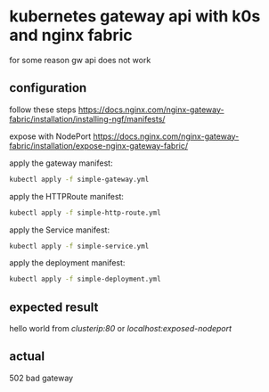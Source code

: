 # kubernetes gateway api with k0s and nginx fabric

for some reason gw api does not work

## configuration

follow these steps <https://docs.nginx.com/nginx-gateway-fabric/installation/installing-ngf/manifests/>

expose with NodePort <https://docs.nginx.com/nginx-gateway-fabric/installation/expose-nginx-gateway-fabric/>

apply the gateway manifest:

```bash
kubectl apply -f simple-gateway.yml
```

apply the HTTPRoute manifest:

```bash
kubectl apply -f simple-http-route.yml
```

apply the Service manifest:

```bash
kubectl apply -f simple-service.yml
```

apply the deployment manifest:

```bash
kubectl apply -f simple-deployment.yml
```

## expected result

hello world from _clusterip:80_ or _localhost:exposed-nodeport_

## actual

502 bad gateway
